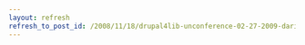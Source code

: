 ```yaml
---
layout: refresh
refresh_to_post_id: /2008/11/18/drupal4lib-unconference-02-27-2009-darien-ct
---
```

